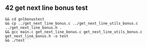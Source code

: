 ## 42 get next line bonus test

```git clone https://github.com/lsarrazi/gnlbonustest.git
&& cd gnlbonustest
&& cp ../get_next_line_bonus.c ../get_next_line_utils_bonus.c ../get_next_line_bonus.h . 
&& gcc main.c get_next_line_bonus.c get_next_line_utils_bonus.c get_next_line_bonus.h -o test
&& ./test```